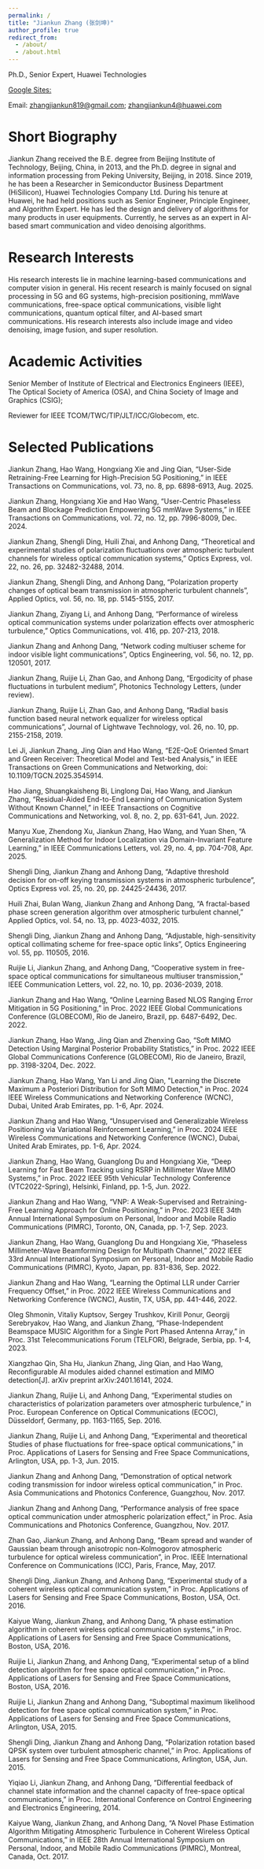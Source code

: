 ```yaml
---
permalink: /
title: "Jiankun Zhang (张剑坤)"
author_profile: true
redirect_from: 
  - /about/
  - /about.html
---
```


Ph.D., Senior Expert, Huawei Technologies

[Google Sites:](https://sites.google.com/view/jiankunzhang/)

Email: zhangjiankun819@gmail.com; zhangjiankun4@huawei.com

Short Biography
======
Jiankun Zhang received the B.E. degree from Beijing Institute of Technology, Beijing, China, in 2013, and the Ph.D. degree in signal and information processing from Peking University, Beijing, in 2018. Since 2019, he has been a Researcher in Semiconductor Business Department (HiSilicon), Huawei Technologies Company Ltd. During his tenure at Huawei, he had held positions such as Senior Engineer, Principle Engineer, and Algorithm Expert. He has led the design and delivery of algorithms for many products in user equipments. Currently, he serves as an expert in AI-based smart communication and video denoising algorithms.

Research Interests
======
His research interests lie in machine learning-based communications and computer vision in general. His recent research is mainly focused on signal processing in 5G and 6G systems, high-precision positioning, mmWave communications, free-space optical communications, visible light communications, quantum optical filter, and AI-based smart communications. His research interests also include image and video denoising, image fusion, and super resolution.

Academic Activities
======
Senior Member of Institute of Electrical and Electronics Engineers (IEEE), The Optical Society of America (OSA), and China Society of Image and Graphics (CSIG);

Reviewer for IEEE TCOM/TWC/TIP/JLT/ICC/Globecom, etc.

Selected Publications
======
Jiankun Zhang, Hao Wang, Hongxiang Xie and Jing Qian, “User-Side Retraining-Free Learning for High-Precision 5G Positioning,” in IEEE Transactions on Communications, vol. 73, no. 8, pp. 6898-6913, Aug. 2025.

Jiankun Zhang, Hongxiang Xie and Hao Wang, “User-Centric Phaseless Beam and Blockage Prediction Empowering 5G mmWave Systems,” in IEEE Transactions on Communications, vol. 72, no. 12, pp. 7996-8009, Dec. 2024.

Jiankun Zhang, Shengli Ding, Huili Zhai, and Anhong Dang, “Theoretical and experimental studies of polarization fluctuations over atmospheric turbulent channels for wireless optical communication systems,” Optics Express, vol. 22, no. 26, pp. 32482-32488, 2014.

Jiankun Zhang, Shengli Ding, and Anhong Dang, “Polarization property changes of optical beam transmission in atmospheric turbulent channels”, Applied Optics, vol. 56, no. 18, pp. 5145-5155, 2017.

Jiankun Zhang, Ziyang Li, and Anhong Dang, “Performance of wireless optical communication systems under polarization effects over atmospheric turbulence,” Optics Communications, vol. 416, pp. 207-213, 2018.

Jiankun Zhang and Anhong Dang, “Network coding multiuser scheme for indoor visible light communications”, Optics Engineering, vol. 56, no. 12, pp. 120501, 2017.

Jiankun Zhang, Ruijie Li, Zhan Gao, and Anhong Dang, “Ergodicity of phase fluctuations in turbulent medium”, Photonics Technology Letters, (under review).

Jiankun Zhang, Ruijie Li, Zhan Gao, and Anhong Dang, “Radial basis function based neural network equalizer for wireless optical communications”, Journal of Lightwave Technology, vol. 26, no. 10, pp. 2155-2158, 2019.

Lei Ji, Jiankun Zhang, Jing Qian and Hao Wang, “E2E-QoE Oriented Smart and Green Receiver: Theoretical Model and Test-bed Analysis,” in IEEE Transactions on Green Communications and Networking, doi: 10.1109/TGCN.2025.3545914.

Hao Jiang, Shuangkaisheng Bi, Linglong Dai, Hao Wang, and Jiankun Zhang, “Residual-Aided End-to-End Learning of Communication System Without Known Channel,” in IEEE Transactions on Cognitive Communications and Networking, vol. 8, no. 2, pp. 631-641, Jun. 2022.

Manyu Xue, Zhendong Xu, Jiankun Zhang, Hao Wang, and Yuan Shen, “A Generalization Method for Indoor Localization via Domain-Invariant Feature Learning,” in IEEE Communications Letters, vol. 29, no. 4, pp. 704-708, Apr. 2025.

Shengli Ding, Jiankun Zhang and Anhong Dang, “Adaptive threshold decision for on-off keying transmission systems in atmospheric turbulence”, Optics Express vol. 25, no. 20, pp. 24425-24436, 2017. 

Huili Zhai, Bulan Wang, Jiankun Zhang and Anhong Dang, “A fractal-based phase screen generation algorithm over atmospheric turbulent channel,” Applied Optics, vol. 54, no. 13, pp. 4023-4032, 2015.

Shengli Ding, Jiankun Zhang and Anhong Dang, “Adjustable, high-sensitivity optical collimating scheme for free-space optic links”, Optics Engineering vol. 55, pp. 110505, 2016.

Ruijie Li, Jiankun Zhang, and Anhong Dang, “Cooperative system in free-space optical communications for simultaneous multiuser transmission,” IEEE Communication Letters, vol. 22, no. 10, pp. 2036-2039, 2018.

Jiankun Zhang and Hao Wang, “Online Learning Based NLOS Ranging Error Mitigation in 5G Positioning,” in Proc. 2022 IEEE Global Communications Conference (GLOBECOM), Rio de Janeiro, Brazil, pp. 6487-6492, Dec. 2022.

Jiankun Zhang, Hao Wang, Jing Qian and Zhenxing Gao, “Soft MIMO Detection Using Marginal Posterior Probability Statistics,” in Proc. 2022 IEEE Global Communications Conference (GLOBECOM), Rio de Janeiro, Brazil, pp. 3198-3204, Dec. 2022.

Jiankun Zhang, Hao Wang, Yan Li and Jing Qian, "Learning the Discrete Maximum a Posteriori Distribution for Soft MIMO Detection," in Proc. 2024 IEEE Wireless Communications and Networking Conference (WCNC), Dubai, United Arab Emirates, pp. 1-6, Apr. 2024.

Jiankun Zhang and Hao Wang, “Unsupervised and Generalizable Wireless Positioning via Variational Reinforcement Learning,” in Proc. 2024 IEEE Wireless Communications and Networking Conference (WCNC), Dubai, United Arab Emirates, pp. 1-6, Apr. 2024.

Jiankun Zhang, Hao Wang, Guanglong Du and Hongxiang Xie, “Deep Learning for Fast Beam Tracking using RSRP in Millimeter Wave MIMO Systems,” in Proc. 2022 IEEE 95th Vehicular Technology Conference (VTC2022-Spring), Helsinki, Finland, pp. 1-5,  Jun. 2022.

Jiankun Zhang and Hao Wang, “VNP: A Weak-Supervised and Retraining-Free Learning Approach for Online Positioning,” in Proc. 2023 IEEE 34th Annual International Symposium on Personal, Indoor and Mobile Radio Communications (PIMRC), Toronto, ON, Canada, pp. 1-7, Sep. 2023.

Jiankun Zhang, Hao Wang, Guanglong Du and Hongxiang Xie, “Phaseless Millimeter-Wave Beamforming Design for Multipath Channel,” 2022 IEEE 33rd Annual International Symposium on Personal, Indoor and Mobile Radio Communications (PIMRC), Kyoto, Japan, pp. 831-836, Sep. 2022.

Jiankun Zhang and Hao Wang, “Learning the Optimal LLR under Carrier Frequency Offset,” in Proc. 2022 IEEE Wireless Communications and Networking Conference (WCNC), Austin, TX, USA, pp. 441-446, 2022.

Oleg Shmonin, Vitaliy Kuptsov, Sergey Trushkov, Kirill Ponur, Georgij Serebryakov, Hao Wang, and Jiankun Zhang, “Phase-Independent Beamspace MUSIC Algorithm for a Single Port Phased Antenna Array,” in Proc. 31st Telecommunications Forum (TELFOR), Belgrade, Serbia, pp. 1-4, 2023.

Xiangzhao Qin, Sha Hu, Jiankun Zhang, Jing Qian, and Hao Wang, Reconfigurable AI modules aided channel estimation and MIMO detection[J]. arXiv preprint arXiv:2401.16141, 2024.

Jiankun Zhang, Ruijie Li, and Anhong Dang, “Experimental studies on characteristics of polarization parameters over atmospheric turbulence,” in Proc. European Conference on Optical Communications (ECOC), Düsseldorf, Germany, pp. 1163-1165, Sep. 2016.

Jiankun Zhang, Ruijie Li, and Anhong Dang, “Experimental and theoretical Studies of phase fluctuations for free-space optical communications,” in Proc. Applications of Lasers for Sensing and Free Space Communications, Arlington, USA, pp. 1-3, Jun. 2015.

Jiankun Zhang and Anhong Dang, “Demonstration of optical network coding transmission for indoor wireless optical communication,” in Proc. Asia Communications and Photonics Conference, Guangzhou, Nov. 2017.

Jiankun Zhang and Anhong Dang, “Performance analysis of free space optical communication under atmospheric polarization effect,” in Proc. Asia Communications and Photonics Conference, Guangzhou, Nov. 2017.

Zhan Gao, Jiankun Zhang, and Anhong Dang, “Beam spread and wander of Gaussian beam through anisotropic non-Kolmogorov atmospheric turbulence for optical wireless communication”, in Proc. IEEE International Conference on Communications (ICC), Paris, France, May, 2017. 

Shengli Ding, Jiankun Zhang, and Anhong Dang, “Experimental study of a coherent wireless optical communication system,” in Proc. Applications of Lasers for Sensing and Free Space Communications, Boston, USA, Oct. 2016.

Kaiyue Wang, Jiankun Zhang, and Anhong Dang, “A phase estimation algorithm in coherent wireless optical communication systems,” in Proc. Applications of Lasers for Sensing and Free Space Communications, Boston, USA, 2016.

Ruijie Li, Jiankun Zhang, and Anhong Dang, “Experimental setup of a blind detection algorithm for free space optical communication,” in Proc. Applications of Lasers for Sensing and Free Space Communications, Boston, USA, 2016.

Ruijie Li, Jiankun Zhang and Anhong Dang, “Suboptimal maximum likelihood detection for free space optical communication system,” in Proc. Applications of Lasers for Sensing and Free Space Communications, Arlington, USA, 2015.

Shengli Ding, Jiankun Zhang and Anhong Dang, “Polarization rotation based QPSK system over turbulent atmospheric channel,” in Proc. Applications of Lasers for Sensing and Free Space Communications, Arlington, USA, Jun. 2015.

Yiqiao Li, Jiankun Zhang, and Anhong Dang, “Differential feedback of channel state information and the channel capacity of free-space optical communications,” in Proc. International Conference on Control Engineering and Electronics Engineering, 2014.

Kaiyue Wang, Jiankun Zhang, and Anhong Dang, “A Novel Phase Estimation Algorithm Mitigating Atmospheric Turbulence in Coherent Wireless Optical Communications,” in IEEE 28th Annual International Symposium on Personal, Indoor, and Mobile Radio Communications (PIMRC), Montreal, Canada, Oct. 2017.


